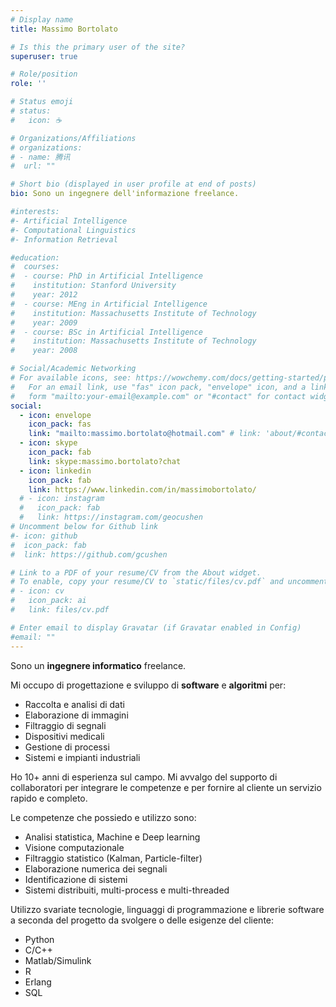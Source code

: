 ```yaml
---
# Display name
title: Massimo Bortolato

# Is this the primary user of the site?
superuser: true

# Role/position
role: ''

# Status emoji
# status:
#   icon: ☕️

# Organizations/Affiliations
# organizations:
# - name: 腾讯
#  url: ""

# Short bio (displayed in user profile at end of posts)
bio: Sono un ingegnere dell'informazione freelance.

#interests:
#- Artificial Intelligence
#- Computational Linguistics
#- Information Retrieval

#education:
#  courses:
#  - course: PhD in Artificial Intelligence
#    institution: Stanford University
#    year: 2012
#  - course: MEng in Artificial Intelligence
#    institution: Massachusetts Institute of Technology
#    year: 2009
#  - course: BSc in Artificial Intelligence
#    institution: Massachusetts Institute of Technology
#    year: 2008

# Social/Academic Networking
# For available icons, see: https://wowchemy.com/docs/getting-started/page-builder/#icons
#   For an email link, use "fas" icon pack, "envelope" icon, and a link in the
#   form "mailto:your-email@example.com" or "#contact" for contact widget.
social:
  - icon: envelope
    icon_pack: fas
    link: "mailto:massimo.bortolato@hotmail.com" # link: 'about/#contact' # For a direct email link, use "mailto:test@example.org".
  - icon: skype
    icon_pack: fab
    link: skype:massimo.bortolato?chat
  - icon: linkedin
    icon_pack: fab
    link: https://www.linkedin.com/in/massimobortolato/
  # - icon: instagram
  #   icon_pack: fab
  #   link: https://instagram.com/geocushen
# Uncomment below for Github link
#- icon: github
#  icon_pack: fab
#  link: https://github.com/gcushen

# Link to a PDF of your resume/CV from the About widget.
# To enable, copy your resume/CV to `static/files/cv.pdf` and uncomment the lines below.
# - icon: cv
#   icon_pack: ai
#   link: files/cv.pdf

# Enter email to display Gravatar (if Gravatar enabled in Config)
#email: ""
---
```


Sono un **ingegnere informatico** freelance.

Mi occupo di progettazione e sviluppo di __software__ e __algoritmi__ per:
- Raccolta e analisi di dati
- Elaborazione di immagini
- Filtraggio di segnali
- Dispositivi medicali
- Gestione di processi
- Sistemi e impianti industriali

Ho 10+ anni di esperienza sul campo. Mi avvalgo del supporto di collaboratori per integrare le competenze e per fornire al cliente un servizio rapido e completo.

Le competenze che possiedo e utilizzo sono:
- Analisi statistica, Machine e Deep learning
- Visione computazionale
- Filtraggio statistico (Kalman, Particle-filter)
- Elaborazione numerica dei segnali
- Identificazione di sistemi
- Sistemi distribuiti, multi-process e multi-threaded

Utilizzo svariate tecnologie, linguaggi di programmazione e librerie software a seconda del progetto da svolgere o delle esigenze del cliente:
- Python
- C/C++
- Matlab/Simulink
- R
- Erlang
- SQL





<!-- Alice Wu is a professor of artificial intelligence at the Stanford AI Lab. Her research interests include distributed robotics, mobile computing and programmable matter. She leads the Robotic Neurobiology group, which develops self-reconfiguring robots, systems of self-organizing robots, and mobile sensor networks.

Lorem ipsum dolor sit amet, consectetur adipiscing elit. Sed neque elit, tristique placerat feugiat ac, facilisis vitae arcu. Proin eget egestas augue. Praesent ut sem nec arcu pellentesque aliquet. Duis dapibus diam vel metus tempus vulputate. -->

<!-- {{< icon name="download" pack="fas" >}} {{< staticref "uploads/resume.pdf" "newtab" >}}Download{{< /staticref >}} my resumé as a PDF. -->
